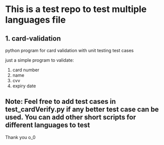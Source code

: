 # This is a test repo to test multiple languages file

## 1. card-validation
python program for card validation with unit testing test cases

just a simple program to validate:
1. card number
2. name
3. cvv
4. expiry date

## Note: Feel free to add test cases in test_cardVerify.py if any better test case can be used. You can add other short scripts for different languages to test

Thank you o_0
